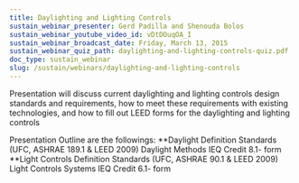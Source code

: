 ```yaml
---
title: Daylighting and Lighting Controls
sustain_webinar_presenter: Gerd Padilla and Shenouda Bolos
sustain_webinar_youtube_video_id: vDtDOuqOA_I
sustain_webinar_broadcast_date: Friday, March 13, 2015
sustain_webinar_quiz_path: daylighting-and-lighting-controls-quiz.pdf
doc_type: sustain_webinar
slug: /sustain/webinars/daylighting-and-lighting-controls
---
```


Presentation will discuss current daylighting and lighting controls design standards and requirements, how to meet these requirements with existing technologies, and how to fill out LEED forms for the daylighting and lighting controls

Presentation Outline are the followings:
**Daylight Definition Standards (UFC, ASHRAE 189.1 & LEED 2009) Daylight Methods IEQ Credit 8.1- form
**Light Controls Definition Standards (UFC, ASHRAE 90.1 & LEED 2009) Light Controls Systems IEQ Credit 6.1- form
